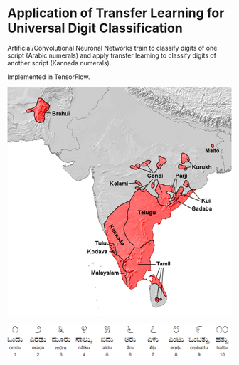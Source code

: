 # Application of Transfer Learning for Universal Digit Classification

Artificial/Convolutional Neuronal Networks train to classify digits of one
script (Arabic numerals) and apply transfer learning to classify digits of
another script (Kannada numerals).

Implemented in TensorFlow.

![](Dravidische_Sprachen.png)

![](kannada_mnist.png)

